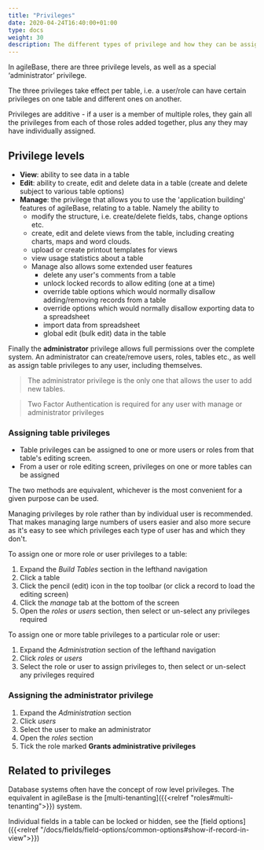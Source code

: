 ```yaml
---
title: "Privileges"
date: 2020-04-24T16:40:00+01:00
type: docs
weight: 30
description: The different types of privilege and how they can be assigned
---
```

In agileBase, there are three privilege levels, as well as a special ‘administrator’ privilege.

The three privileges take effect per table, i.e. a user/role can have certain privileges on one table and different ones on another.

Privileges are additive - if a user is a member of multiple roles, they gain all the privileges from each of those roles added together, plus any they may have individually assigned.

## Privilege levels

* **View**: ability to see data in a table
* **Edit**: ability to create, edit and delete data in a table (create and delete subject to various table options)
* **Manage**: the privilege that allows you to use the 'application building' features of agileBase, relating to a table. Namely the ability to
    * modify the structure, i.e. create/delete fields, tabs, change options etc.
    * create, edit and delete views from the table, including creating charts, maps and word clouds.
    * upload or create printout templates for views
    * view usage statistics about a table
    * Manage also allows some extended user features
        * delete any user's comments from a table
        * unlock locked records to allow editing (one at a time)
        * override table options which would normally disallow adding/removing records from a table
        * override options which would normally disallow exporting data to a spreadsheet
        * import data from spreadsheet
        * global edit (bulk edit) data in the table

Finally the **administrator** privilege allows full permissions over the complete system. An administrator can create/remove users, roles, tables etc., as well as assign table privileges to any user, including themselves.

> The administrator privilege is the only one that allows the user to add new tables.

> Two Factor Authentication is required for any user with manage or administrator privileges

### Assigning table privileges

* Table privileges can be assigned to one or more users or roles from that table's editing screen.
* From a user or role editing screen, privileges on one or more tables can be assigned

The two methods are equivalent, whichever is the most convenient for a given purpose can be used.

Managing privileges by role rather than by individual user is recommended. That makes managing large numbers of users easier and also more secure as it's easy to see which privileges each type of user has and which they don't.

To assign one or more role or user privileges to a table:
1. Expand the _Build Tables_ section in the lefthand navigation
2. Click a table
3. Click the pencil (edit) icon in the top toolbar (or click a record to load the editing screen)
4. Click the _manage_ tab at the bottom of the screen
5. Open the _roles_ or _users_ section, then select or un-select any privileges required

To assign one or more table privileges to a particular role or user:
1. Expand the _Administration_ section of the lefthand navigation
2. Click _roles_ or _users_
3. Select the role or user to assign privileges to, then select or un-select any privileges required

### Assigning the administrator privilege
1. Expand the _Administration_ section
2. Click _users_
3. Select the user to make an administrator
4. Open the _roles_ section
5. Tick the role marked **Grants administrative privileges**

## Related to privileges

Database systems often have the concept of row level privileges. The equivalent in agileBase is the [multi-tenanting]({{<relref "roles#multi-tenanting">}}) system.

Individual fields in a table can be locked or hidden, see the [field options]({{<relref "/docs/fields/field-options/common-options#show-if-record-in-view">}})
